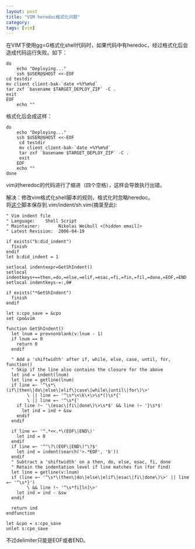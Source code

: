 ```yaml
---
layout: post
title: "VIM heredoc格式化问题"
category: 
tags: [vim]
---
```


在VIM下使用gg=G格式化shell代码时，如果代码中有heredoc，经过格式化后会造成代码运行失败。如下：

    do
        echo "Deploying..."
        ssh $USER@$HOST <<-EOF
    cd testdir
    mv client client-bak-`date +%Y%m%d`
    tar zxf `basename $TARGET_DEPLOY_ZIP` -C .
    exit
    EOF
        echo ""

格式化后会成这样：

    do
        echo "Deploying..."
        ssh $USER@$HOST <<-EOF
         cd testdir
         mv client client-bak-`date +%Y%m%d`
         tar zxf `basename $TARGET_DEPLOY_ZIP` -C .
         exit
        EOF
        echo ""
    done

vim对heredoc的代码进行了缩进（四个空格），这样会导致执行出错。

解决：修改vim格式化shell脚本的规则，格式化时忽略heredoc。  
将[这个](http://vim.1045645.n5.nabble.com/bash-heredoc-in-a-for-loop-indented-incorrectly-td1177006.html)脚本保存到.vim/indent/sh.vim(摘录至此): 

    " Vim indent file
    " Language:    Shell Script
    " Maintainer:       Nikolai Weibull <[hidden email]>
    " Latest Revision:  2006-04-19
    
    if exists("b:did_indent")
      finish
    endif
    let b:did_indent = 1
    
    setlocal indentexpr=GetShIndent()
    setlocal indentkeys+==then,=do,=else,=elif,=esac,=fi,=fin,=fil,=done,=EOF,=END
    setlocal indentkeys-=:,0#
    
    if exists("*GetShIndent")
      finish
    endif
    
    let s:cpo_save = &cpo
    set cpo&vim
    
    function GetShIndent()
      let lnum = prevnonblank(v:lnum - 1)
      if lnum == 0
        return 0
      endif
    
      " Add a 'shiftwidth' after if, while, else, case, until, for, function()
      " Skip if the line also contains the closure for the above
      let ind = indent(lnum)
      let line = getline(lnum)
      if line =~ '^\s*\(if\|then\|do\|else\|elif\|case\|while\|until\|for\)\>'
            \ || line =~ '^\s*\<\k\+\>\s*()\s*{'
            \ || line =~ '^\s*{'
        if line !~ '\(esac\|fi\|done\)\>\s*$' && line !~ '}\s*$'
          let ind = ind + &sw
        endif
      endif
    
      if line =~ '^.*<<.*\(EOF\|END\)'
        let ind = 0
      endif
      if line =~ '^"\?\(EOF\|END\)"\?$'
        let ind = indent(search('>.*EOF', 'b'))
      endif
      " Subtract a 'shiftwidth' on a then, do, else, esac, fi, done
      " Retain the indentation level if line matches fin (for find)
      let line = getline(v:lnum)
      if (line =~ '^\s*\(then\|do\|else\|elif\|esac\|fi\|done\)\>' || line =~ '^\s*}')
            \ && line !~ '^\s*fi[ln]\>'
        let ind = ind - &sw
      endif
    
      return ind
    endfunction
    
    let &cpo = s:cpo_save
    unlet s:cpo_save 

不过delimiter只能是EOF或者END。
